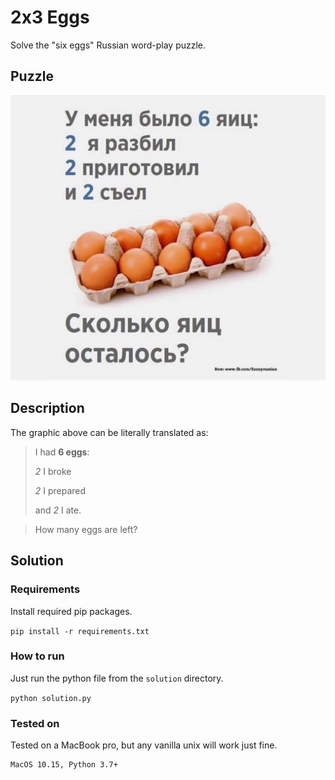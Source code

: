 # 2x3 Eggs

Solve the "six eggs" Russian word-play puzzle.

## Puzzle

![Infographic in russian with the puzzle](https://raw.githubusercontent.com/PuzzleLearning/six-eggs/master/six%20eggs.png)

## Description

The graphic above can be literally translated as:

> I had **6 eggs**:
>
> *2* I broke
>
> *2* I prepared
>
> and *2* I ate.

> How many eggs are left?

## Solution

### Requirements

Install required pip packages.

`pip install -r requirements.txt`

### How to run

Just run the python file from the `solution` directory.

`python solution.py`

### Tested on

Tested on a MacBook pro, but any vanilla unix will work just fine. 

```
MacOS 10.15, Python 3.7+
```
